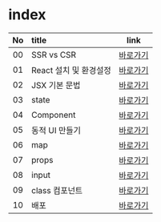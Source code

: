 # index
|No|title|link|
|:-:|:-|:-:|
|00|SSR vs CSR|[바로가기](./00)|
|01|React 설치 및 환경설정|[바로가기](./01)|
|02|JSX 기본 문법|[바로가기](./02)|
|03|state|[바로가기](./03)|
|04|Component|[바로가기](./04)|
|05|동적 UI 만들기|[바로가기](./05)|
|06|map|[바로가기](./06)|
|07|props|[바로가기](./07)|
|08|input|[바로가기](./08)|
|09|class 컴포넌트|[바로가기](./09)|
|10|배포|[바로가기](./10)|

